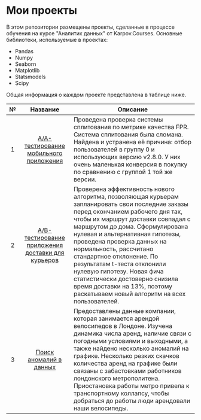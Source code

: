 # Мои проекты
В этом репозитории размещены проекты, сделанные в процессе обучения на курсе "Аналитик данных" от Karpov.Courses.
Основные библиотеки, используемые в проектах:
  - Pandas
  - Numpy
  - Seaborn
  - Matplotlib
  - Statsmodels
  - Scipy

Общая информация о каждом проекте представлена в таблице ниже.

| № | Название        | Описание |
|:-:|:---------------:| -------------|
| 1 | [A/A-тестирование мобильного приложения](https://github.com/agavictoria/pet_projects/blob/main/aa-test.ipynb) | Проведена  проверка системы сплитования по метрике качества FPR. Система сплитования была сломана. Найдена и устранена её причина: отбор пользователей в группу 0 и использующих версию v2.8.0. У них очень маленькая конверсия в покупку по сравнению с группой 1 той же версии.|
|2| [A/B-тестирование приложения доставки для курьеров](https://github.com/agavictoria/pet_projects/blob/main/ab-test_pizza.ipynb)| Проверена эффективность нового алгоритма, позволяющая  курьерам запланировать свои последние заказы перед окончанием рабочего дня так, чтобы их маршрут доставки совпадал с маршрутом до дома. Сформулирована нулевая и альтернативная гипотезы, проведена проверка данных на нормальность, рассчитано стандартное отклонение. По результатам t-теста отклонили нулевую гипотезу. Новая фича статистически достоверно снизила время доставки на 13%, поэтому раскатываем новый алгоритм на всех пользователей.|
|3|[Поиск аномалий в данных](https://github.com/agavictoria/pet_projects/blob/main/bicycle_rent.ipynb)| Предоставлены данные компании, которая занимается арендой велосипедов в Лондоне. Изучена динамика числа аренд, наличие связи с погодными условиями и выходными, а также найдено несколько аномалий на графике. Несколько резких скачков количества аренд на графике были связаны с забастовками работников лондонского метрополитена. Приостановка работы метро привела к транспортному коллапсу, чтобы добраться до работы люди арендовали наши велосипеды. |
